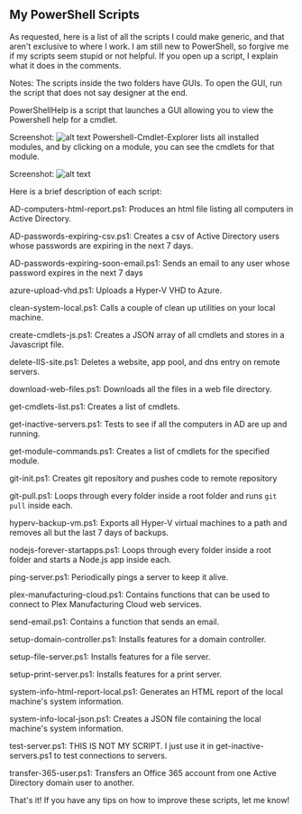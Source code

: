 ## My PowerShell Scripts
As requested, here is a list of all the scripts I could make generic, and that aren't exclusive to where I work.  I am still new to PowerShell, so forgive me if my scripts seem stupid or not helpful.  If you open up a script, I explain what it does in the comments.

Notes:
The scripts inside the two folders have GUIs.  To open the GUI, run the script that does not say designer at the end.

PowerShellHelp is a script that launches a GUI allowing you to view the Powershell help for a cmdlet.

Screenshot:
![alt text](https://www.jesserussell.net/wp-content/uploads/2017/11/powershellhelp1.png)
Powershell-Cmdlet-Explorer lists all installed modules, and by clicking on a module, you can see the cmdlets for that module.

Screenshot:
![alt text](https://www.jesserussell.net/wp-content/uploads/2017/12/powershell-cmdlet-explorer.png)

Here is a brief description of each script:

AD-computers-html-report.ps1: Produces an html file listing all computers in Active Directory.

AD-passwords-expiring-csv.ps1: Creates a csv of Active Directory users whose passwords are expiring in the next 7 days.

AD-passwords-expiring-soon-email.ps1: Sends an email to any user whose password expires in the next 7 days

azure-upload-vhd.ps1: Uploads a Hyper-V VHD to Azure.

clean-system-local.ps1: Calls a couple of clean up utilities on your local machine.

create-cmdlets-js.ps1: Creates a JSON array of all cmdlets and stores in a Javascript file.

delete-IIS-site.ps1: Deletes a website, app pool, and dns entry on remote servers.

download-web-files.ps1: Downloads all the files in a web file directory.

get-cmdlets-list.ps1: Creates a list of cmdlets.

get-inactive-servers.ps1: Tests to see if all the computers in AD are up and running.

get-module-commands.ps1: Creates a list of cmdlets for the specified module.

git-init.ps1: Creates git repository and pushes code to remote repository

git-pull.ps1: Loops through every folder inside a root folder and runs `git pull` inside each.

hyperv-backup-vm.ps1: Exports all Hyper-V virtual machines to a path and removes all but the last 7 days of backups.

nodejs-forever-startapps.ps1: Loops through every folder inside a root folder and starts a Node.js app inside each.

ping-server.ps1: Periodically pings a server to keep it alive.

plex-manufacturing-cloud.ps1: Contains functions that can be used to connect to Plex Manufacturing Cloud web services.

send-email.ps1: Contains a function that sends an email.

setup-domain-controller.ps1: Installs features for a domain controller.

setup-file-server.ps1: Installs features for a file server.

setup-print-server.ps1: Installs features for a print server.

system-info-html-report-local.ps1: Generates an HTML report of the local machine's system information.

system-info-local-json.ps1: Creates a JSON file containing the local machine's system information.

test-server.ps1: THIS IS NOT MY SCRIPT. I just use it in get-inactive-servers.ps1 to test connections to servers.

transfer-365-user.ps1: Transfers an Office 365 account from one Active Directory domain user to another.

That's it!  If you have any tips on how to improve these scripts, let me know!